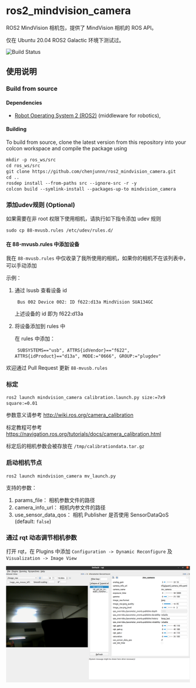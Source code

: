 # ros2_mindvision_camera

ROS2 MindVision 相机包，提供了 MindVision 相机的 ROS API。

仅在 Ubuntu 20.04 ROS2 Galactic 环境下测试过。

![Build Status](https://github.com/chenjunnn/ros2_mindvision_camera/actions/workflows/ros_ci.yml/badge.svg)

## 使用说明

### Build from source

#### Dependencies

- [Robot Operating System 2 (ROS2)](https://docs.ros.org/en/galactic/) (middleware for robotics),

#### Building

To build from source, clone the latest version from this repository into your colcon workspace and compile the package using

	mkdir -p ros_ws/src
	cd ros_ws/src
	git clone https://github.com/chenjunnn/ros2_mindvision_camera.git
	cd ..
	rosdep install --from-paths src --ignore-src -r -y
	colcon build --symlink-install --packages-up-to mindvision_camera

### 添加udev规则 (Optional)

如果需要在非 root 权限下使用相机，请执行如下指令添加 udev 规则

    sudo cp 88-mvusb.rules /etc/udev/rules.d/

#### 在 88-mvusb.rules 中添加设备

我在 `88-mvusb.rules` 中仅收录了我所使用的相机，如果你的相机不在该列表中，可以手动添加

示例：

1. 通过 lsusb 查看设备 id

        Bus 002 Device 002: ID f622:d13a MindVision SUA134GC

    上述设备的 id 即为 f622:d13a

2. 将设备添加到 rules 中

    在 rules 中添加：

        SUBSYSTEMS=="usb", ATTRS{idVendor}=="f622", ATTRS{idProduct}=="d13a", MODE:="0666", GROUP:="plugdev"

欢迎通过 Pull Request 更新 `88-mvusb.rules`

### 标定

    ros2 launch mindvision_camera calibration.launch.py size:=7x9 square:=0.01

参数意义请参考 http://wiki.ros.org/camera_calibration

标定教程可参考 https://navigation.ros.org/tutorials/docs/camera_calibration.html

标定后的相机参数会被存放在 `/tmp/calibrationdata.tar.gz`

### 启动相机节点

    ros2 launch mindvision_camera mv_launch.py

支持的参数：

1. params_file： 相机参数文件的路径 
2. camera_info_url： 相机内参文件的路径
3. use_sensor_data_qos： 相机 Publisher 是否使用 SensorDataQoS (default: `false`)

### 通过 rqt 动态调节相机参数

打开 rqt，在 Plugins 中添加 `Configuration -> Dynamic Reconfigure` 及 `Visualization -> Image View`

![](docs/rqt.png)
